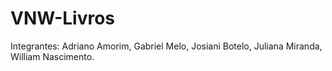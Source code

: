 # VNW-Livros

Integrantes:
Adriano Amorim, 
Gabriel Melo, 
Josiani Botelo, 
Juliana Miranda,
William Nascimento.
